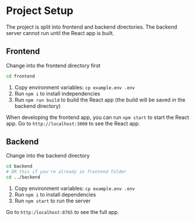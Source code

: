 # Project Setup

The project is split into frontend and backend directories. The backend server cannot run until the React app is built.

## Frontend

Change into the frontend directory first

```bash
cd frontend
```

1. Copy environment variables: `cp example.env .env`
2. Run `npm i` to install independencies
3. Run `npm run build` to build the React app (the build will be saved in the backend directory)

When developing the frontend app, you can run `npm start` to start the React app. Go to `http://localhost:3000` to see the React app.

## Backend

Change into the backend directory

```bash
cd backend
# OR this if you're already in frontend folder
cd ../backend
```

1. Copy environment variables: `cp example.env .env`
2. Run `npm i` to install dependencies
3. Run `npm start` to run the server

Go to `http:/localhost:8765` to see the full app.

